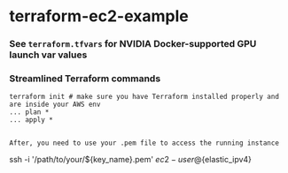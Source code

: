 # terraform-ec2-example

### See `terraform.tfvars` for NVIDIA Docker-supported GPU launch var values

### Streamlined Terraform commands
```
terraform init # make sure you have Terraform installed properly and are inside your AWS env
... plan *
... apply *


After, you need to use your .pem file to access the running instance
```
ssh -i '/path/to/your/${key_name}.pem' ${ec2-user}@${elastic_ipv4}
```
